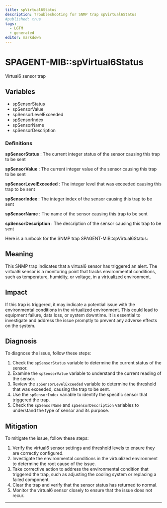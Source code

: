 ```yaml
---
title: spVirtual6Status
description: Troubleshooting for SNMP trap spVirtual6Status
#published: true
tags:
  - LGTM
  - generated
editor: markdown
---
```


# SPAGENT-MIB::spVirtual6Status 

Virtual6 sensor trap 


## Variables


  - spSensorStatus
  - spSensorValue
  - spSensorLevelExceeded
  - spSensorIndex
  - spSensorName
  - spSensorDescription 

### Definitions 


**spSensorStatus** 
: The current integer status of the sensor causing this trap to be sent 

**spSensorValue** 
: The current integer value of the sensor causing this trap to be sent 

**spSensorLevelExceeded** 
: The integer level that was exceeded causing this trap to be sent 

**spSensorIndex** 
: The integer index of the sensor causing this trap to be sent 

**spSensorName** 
: The name of the sensor causing this trap to be sent 

**spSensorDescription** 
: The description of the sensor causing this trap to be sent 


Here is a runbook for the SNMP trap SPAGENT-MIB::spVirtual6Status:

## Meaning

This SNMP trap indicates that a virtual6 sensor has triggered an alert. The virtual6 sensor is a monitoring point that tracks environmental conditions, such as temperature, humidity, or voltage, in a virtualized environment.

## Impact

If this trap is triggered, it may indicate a potential issue with the environmental conditions in the virtualized environment. This could lead to equipment failure, data loss, or system downtime. It is essential to investigate and address the issue promptly to prevent any adverse effects on the system.

## Diagnosis

To diagnose the issue, follow these steps:

1. Check the `spSensorStatus` variable to determine the current status of the sensor.
2. Examine the `spSensorValue` variable to understand the current reading of the sensor.
3. Review the `spSensorLevelExceeded` variable to determine the threshold that was exceeded, causing the trap to be sent.
4. Use the `spSensorIndex` variable to identify the specific sensor that triggered the trap.
5. Check the `spSensorName` and `spSensorDescription` variables to understand the type of sensor and its purpose.

## Mitigation

To mitigate the issue, follow these steps:

1. Verify the virtual6 sensor settings and threshold levels to ensure they are correctly configured.
2. Investigate the environmental conditions in the virtualized environment to determine the root cause of the issue.
3. Take corrective action to address the environmental condition that triggered the trap, such as adjusting the cooling system or replacing a failed component.
4. Clear the trap and verify that the sensor status has returned to normal.
5. Monitor the virtual6 sensor closely to ensure that the issue does not recur.
---




